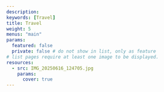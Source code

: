 ```yaml
---
description: 
keywords: [Travel]
title: Travel
weight: 5
menus: "main"
params:
  featured: false
  private: false # do not show in list, only as feature
# list pages require at least one image to be displayed.
resources:
  - src: IMG_20250616_124705.jpg
    params:
      cover: true
---
```

